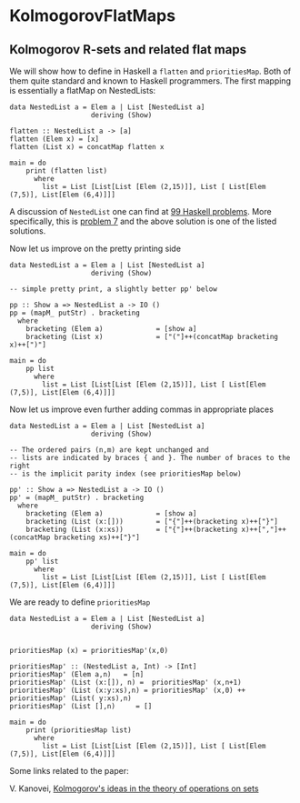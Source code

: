 # KolmogorovFlatMaps

## Kolmogorov R-sets and related flat maps

We will show how to define in Haskell a `flatten` and `prioritiesMap`. Both of them quite
standard and known to Haskell programmers. The first mapping is essentially a flatMap on NestedLists:

``` active haskell
data NestedList a = Elem a | List [NestedList a] 
                    deriving (Show)
                    
flatten :: NestedList a -> [a]
flatten (Elem x) = [x]
flatten (List x) = concatMap flatten x

main = do
    print (flatten list)
      where
        list = List [List[List [Elem (2,15)]], List [ List[Elem (7,5)], List[Elem (6,4)]]]    
```

A discussion of `NestedList` one can find at [99 Haskell problems](http://www.haskell.org/haskellwiki/H-99:_Ninety-Nine_Haskell_Problems). 
More specifically, this is [problem 7](http://www.haskell.org/haskellwiki/99_questions/Solutions/7) and the above solution is one
of the listed solutions.

Now let us improve on the pretty printing side


``` active haskell
data NestedList a = Elem a | List [NestedList a] 
                    deriving (Show)
                   
-- simple pretty print, a slightly better pp' below                      
                    
pp :: Show a => NestedList a -> IO ()
pp = (mapM_ putStr) . bracketing
  where
    bracketing (Elem a)             = [show a]
    bracketing (List x)             = ["("]++(concatMap bracketing x)++[")"]

main = do
    pp list
      where
        list = List [List[List [Elem (2,15)]], List [ List[Elem (7,5)], List[Elem (6,4)]]]       
```

Now let us improve even further adding commas in appropriate places


``` active haskell
data NestedList a = Elem a | List [NestedList a] 
                    deriving (Show)

-- The ordered pairs (n,m) are kept unchanged and
-- lists are indicated by braces { and }. The number of braces to the right
-- is the implicit parity index (see prioritiesMap below)

pp' :: Show a => NestedList a -> IO ()
pp' = (mapM_ putStr) . bracketing
  where
    bracketing (Elem a)             = [show a]
    bracketing (List (x:[]))        = ["{"]++(bracketing x)++["}"]
    bracketing (List (x:xs))        = ["{"]++(bracketing x)++[","]++(concatMap bracketing xs)++["}"]

main = do
    pp' list
      where
        list = List [List[List [Elem (2,15)]], List [ List[Elem (7,5)], List[Elem (6,4)]]]   
```


We are ready to define `prioritiesMap`

``` active haskell
data NestedList a = Elem a | List [NestedList a] 
                    deriving (Show)
                    

prioritiesMap (x) = prioritiesMap'(x,0)

prioritiesMap' :: (NestedList a, Int) -> [Int]
prioritiesMap' (Elem a,n)   = [n]
prioritiesMap' (List (x:[]), n) =  prioritiesMap' (x,n+1) 
prioritiesMap' (List (x:y:xs),n) = prioritiesMap' (x,0) ++ prioritiesMap' (List( y:xs),n)
prioritiesMap' (List [],n)     = []

main = do
    print (prioritiesMap list)
      where
        list = List [List[List [Elem (2,15)]], List [ List[Elem (7,5)], List[Elem (6,4)]]]    
```


Some links related to the paper:

V. Kanovei, [Kolmogorov's ideas in the theory of operations on sets](http://www.mathnet.ru/links/455cc6de9147c8573d61ba964222ae53/rm2048.pdf)